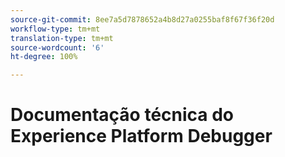 ```yaml
---
source-git-commit: 8ee7a5d7878652a4b8d27a0255baf8f67f36f20d
workflow-type: tm+mt
translation-type: tm+mt
source-wordcount: '6'
ht-degree: 100%

---
```

# Documentação técnica do Experience Platform Debugger
